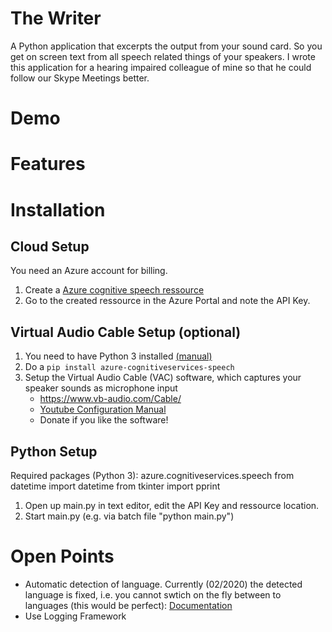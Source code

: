 # The Writer
A Python application that excerpts the output from your sound card. So you get on screen text from all speech related things of your speakers.
I wrote this application for a hearing impaired colleague of mine so that he could follow our Skype Meetings better. 

# Demo

# Features


# Installation

## Cloud Setup
You need an Azure account for billing. 

1. Create a [Azure cognitive speech ressource](https://docs.microsoft.com/en-us/azure/cognitive-services/speech-service/get-started) 
1. Go to the created ressource in the Azure Portal and note the API Key.

## Virtual Audio Cable Setup (optional)
1. You need to have Python 3 installed [(manual)](https://phoenixnap.com/kb/how-to-install-python-3-windows)
1. Do a `pip install azure-cognitiveservices-speech`
1. Setup the Virtual Audio Cable (VAC) software, which captures your speaker sounds as microphone input
    * https://www.vb-audio.com/Cable/
    * [Youtube Configuration Manual](https://www.youtube.com/watch?v=ad30G5oBHtg&feature=emb_logo)
    * Donate if you like the software!


## Python Setup
Required packages (Python 3):
azure.cognitiveservices.speech
from datetime import datetime
from tkinter
import pprint



1. Open up main.py in text editor, edit the API Key and ressource location.
1. Start main.py (e.g. via batch file  "python main.py")

# Open Points

* Automatic detection of language. Currently (02/2020) the detected language is fixed, i.e. you cannot swtich on the fly between to languages (this would be perfect): [Documentation](https://docs.microsoft.com/en-us/azure/cognitive-services/speech-service/how-to-automatic-language-detection?pivots=programming-language-python
)
* Use Logging Framework
